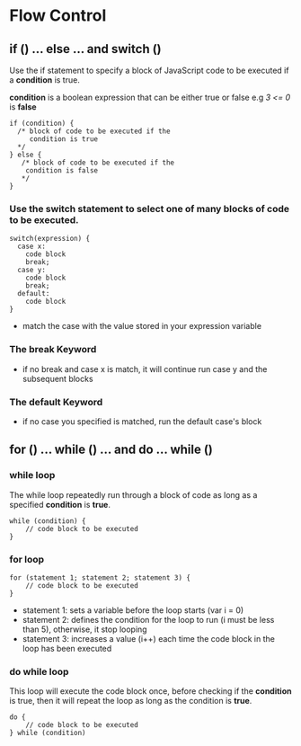 # Flow Control

## if () ... else ... and switch ()

Use the if statement to specify a block of JavaScript code to be executed if a **condition** is true.

**condition** is a boolean expression that can be either true or false e.g _3 <= 0_ is **false**

```
if (condition) {
  /* block of code to be executed if the
     condition is true
  */
} else {
   /* block of code to be executed if the
    condition is false
   */
}
```
### Use the switch statement to select one of many blocks of code to be executed.
```
switch(expression) {
  case x:
    code block
    break;
  case y:
    code block
    break;
  default:
    code block
}
```
- match the case with the value stored in your expression variable
### The break Keyword
- if no break and case x is match, it will continue run case y and the subsequent blocks
### The default Keyword
- if no case you specified is matched, run the default case's block

## for () ... while () ... and do ... while ()
### while loop
The while loop repeatedly run through a block of code as
long as a specified **condition** is **true**.

```
while (condition) {
    // code block to be executed
}
```
### for loop
```
for (statement 1; statement 2; statement 3) {
    // code block to be executed
}
```
- statement 1: sets a variable before the loop starts (var i = 0)
- statement 2: defines the condition for the loop to run (i must be less than 5), otherwise, it stop looping
- statement 3: increases a value (i++) each time the code block in the loop has been executed
### do while loop
This loop will execute the code block once, before
checking if the **condition** is true, then it will repeat the
loop as long as the condition is **true**.
```
do {
    // code block to be executed
} while (condition)
```

